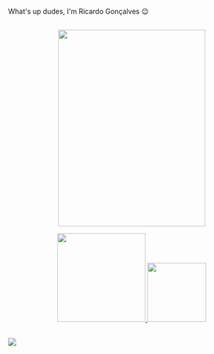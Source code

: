 What's up dudes, I'm Ricardo Gonçalves 😉 

##

<p align="center">
  <img height="400" width="300"; src=https://media.tenor.com/gO_Nf7_7P8gAAAAM/berserk-guts.gif 
</p>
 

<div align="center">
  <a href="https://github.com/desouzarricardo">
  <img height="180em" src="https://github-readme-stats.vercel.app/api?username=desouzarricardo&show_icons=true&theme=midnight-purple&include_all_commits=true&count_private=true"/>
  <img height="120em" src="https://github-readme-stats.vercel.app/api/top-langs/?username=desouzarricardo&layout=compact&langs_count=7&theme=midnight-purple"/>
</div>


##  
<a href = "mailto:desouza.ricardog@gmail.com"><img src="https://img.shields.io/badge/-Gmail-%23333?style=for-the-badge&logo=gmail&logoColor=white" target="_blank"></a>


